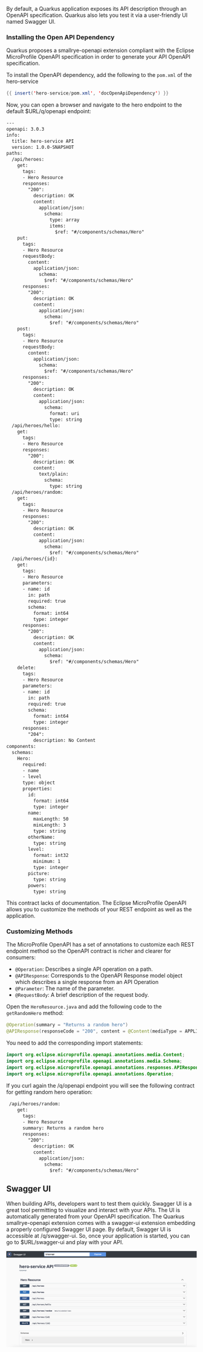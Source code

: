 By default, a Quarkus application exposes its API description through an OpenAPI specification.
Quarkus also lets you test it via a user-friendly UI named Swagger UI.

### Installing the Open API Dependency

Quarkus proposes a smallrye-openapi extension compliant with the Eclipse MicroProfile OpenAPI specification in order to generate your API OpenAPI specification.

To install the OpenAPI dependency, add the following to the `pom.xml` of the hero-service

```java linenums="1"
{{ insert('hero-service/pom.xml', 'docOpenApiDependency') }}
```
Now, you can open a browser and navigate to the hero endpoint to the default $URL/q/openapi endpoint:

```shell
---
openapi: 3.0.3
info:
  title: hero-service API
  version: 1.0.0-SNAPSHOT
paths:
  /api/heroes:
    get:
      tags:
      - Hero Resource
      responses:
        "200":
          description: OK
          content:
            application/json:
              schema:
                type: array
                items:
                  $ref: "#/components/schemas/Hero"
    put:
      tags:
      - Hero Resource
      requestBody:
        content:
          application/json:
            schema:
              $ref: "#/components/schemas/Hero"
      responses:
        "200":
          description: OK
          content:
            application/json:
              schema:
                $ref: "#/components/schemas/Hero"
    post:
      tags:
      - Hero Resource
      requestBody:
        content:
          application/json:
            schema:
              $ref: "#/components/schemas/Hero"
      responses:
        "200":
          description: OK
          content:
            application/json:
              schema:
                format: uri
                type: string
  /api/heroes/hello:
    get:
      tags:
      - Hero Resource
      responses:
        "200":
          description: OK
          content:
            text/plain:
              schema:
                type: string
  /api/heroes/random:
    get:
      tags:
      - Hero Resource
      responses:
        "200":
          description: OK
          content:
            application/json:
              schema:
                $ref: "#/components/schemas/Hero"
  /api/heroes/{id}:
    get:
      tags:
      - Hero Resource
      parameters:
      - name: id
        in: path
        required: true
        schema:
          format: int64
          type: integer
      responses:
        "200":
          description: OK
          content:
            application/json:
              schema:
                $ref: "#/components/schemas/Hero"
    delete:
      tags:
      - Hero Resource
      parameters:
      - name: id
        in: path
        required: true
        schema:
          format: int64
          type: integer
      responses:
        "204":
          description: No Content
components:
  schemas:
    Hero:
      required:
      - name
      - level
      type: object
      properties:
        id:
          format: int64
          type: integer
        name:
          maxLength: 50
          minLength: 3
          type: string
        otherName:
          type: string
        level:
          format: int32
          minimum: 1
          type: integer
        picture:
          type: string
        powers:
          type: string

```

This contract lacks of documentation. The Eclipse MicroProfile OpenAPI allows you to customize the methods of your REST endpoint as well as the application.

### Customizing Methods

The MicroProfile OpenAPI has a set of annotations to customize each REST endpoint method so the OpenAPI contract is richer and clearer for consumers:

* `@Operation`: Describes a single API operation on a path.
* `@APIResponse`: Corresponds to the OpenAPI Response model object which describes a single response from an API Operation
* `@Parameter`: The name of the parameter.
* `@RequestBody`: A brief description of the request body.

Open the `HeroResource.java` and add the following code to the `getRandomHero` method:

```java
@Operation(summary = "Returns a random hero")
@APIResponse(responseCode = "200", content = @Content(mediaType = APPLICATION_JSON, schema = @Schema(implementation = Hero.class, required = true)))
```

You need to add the corresponding import statements:

```java
import org.eclipse.microprofile.openapi.annotations.media.Content;
import org.eclipse.microprofile.openapi.annotations.media.Schema;
import org.eclipse.microprofile.openapi.annotations.responses.APIResponse;
import org.eclipse.microprofile.openapi.annotations.Operation;
```

If you curl again the /q/openapi endpoint you will see the following contract for getting random hero operation:

```shell
 /api/heroes/random:
    get:
      tags:
      - Hero Resource
      summary: Returns a random hero
      responses:
        "200":
          description: OK
          content:
            application/json:
              schema:
                $ref: "#/components/schemas/Hero"
```

## Swagger UI 

When building APIs, developers want to test them quickly. 
Swagger UI is a great tool permitting to visualize and interact with your APIs.
The UI is automatically generated from your OpenAPI specification. 
The Quarkus smallrye-openapi extension comes with a swagger-ui extension embedding a properly configured Swagger UI page. 
By default, Swagger UI is accessible at /q/swagger-ui.
So, once your application is started, you can go to $URL/swagger-ui and play with your API.

![swagger-ui](images/swagger-ui.png)

